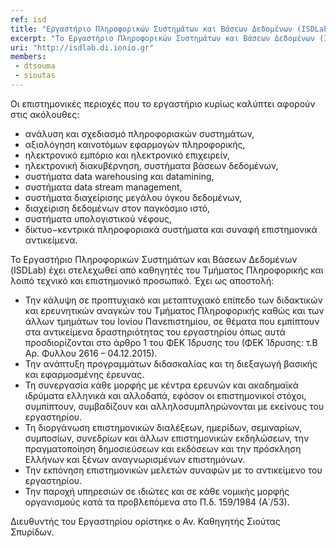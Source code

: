 ```yaml
---
ref: isd
title: "Εργαστήριο Πληροφορικών Συστημάτων και Βάσεων Δεδομένων (ISDLab)"
excerpt: "Το Εργαστήριο Πληροφορικών Συστημάτων και Βάσεων Δεδομένων (ISDLab) ιδρύθηκε τον Δεκέμβριο 2015, παρόλο που λειτουργούσε ήδη ατύπως από τον Σεπτέμβριο 2011 με τον διακριτικό τίτλο DBISLab με συμμετοχή μελών του σε Επιστημονικά Συνέδρια αλλά και πολλές δημοσιεύσεις."
uri: "http://isdlab.di.ionio.gr"
members:
 - dtsouma
 - sioutas
---
```


Οι επιστημονικές περιοχές που το εργαστήριο κυρίως καλύπτει αφορούν στις ακόλουθες:

- ανάλυση και σχεδιασμό πληροφοριακών συστημάτων,
- αξιολόγηση καινοτόμων εφαρμογών πληροφορικής,
- ηλεκτρονικό εμπόριο και ηλεκτρονικό επιχειρείν,
- ηλεκτρονική διακυβέρνηση, συστήματα βάσεων δεδομένων,
- συστήματα data warehousing και datamining,
- συστήματα data stream management,
- συστήματα διαχείρισης μεγάλου όγκου δεδομένων,
- διαχείριση δεδομένων στον παγκόσμιο ιστό,
- συστήματα υπολογιστικού νέφους,
- δίκτυο−κεντρικά πληροφοριακά συστήματα και συναφή επιστημονικά αντικείμενα.

Το Εργαστήριο Πληροφορικών Συστημάτων και Βάσεων Δεδομένων (ISDLab) έχει στελεχωθεί από καθηγητές του Τμήματος Πληροφορικής  και λοιπό τεχνικό και επιστημονικό προσωπικό. Έχει ως αποστολή:

- Την κάλυψη σε προπτυχιακό και μεταπτυχιακό επίπεδο των διδακτικών και ερευνητικών αναγκών του Τμήματος Πληροφορικής καθώς και των άλλων τμημάτων του Ιονίου Πανεπιστημίου, σε θέματα που εμπίπτουν στα αντικείμενα δραστηριότητας του εργαστηρίου όπως αυτά προσδιορίζονται στο άρθρο 1 του ΦΕΚ Ίδρυσης του (ΦΕΚ Ίδρυσης: τ.Β Αρ. Φυλλου 2616 – 04.12.2015).
- Την ανάπτυξη προγραμμάτων διδασκαλίας και τη διεξαγωγή βασικής και εφαρμοσμένης έρευνας.
- Τη συνεργασία κάθε μορφής με κέντρα ερευνών και ακαδημαϊκά ιδρύματα ελληνικά και αλλοδαπά, εφόσον οι επιστημονικοί στόχοι, συμπίπτουν, συμβαδίζουν και αλληλοσυμπληρώνονται με εκείνους του εργαστηρίου.
- Τη διοργάνωση επιστημονικών διαλέξεων, ημερίδων, σεμιναρίων, συμποσίων, συνεδρίων και άλλων επιστημονικών εκδηλώσεων, την πραγματοποίηση δημοσιεύσεων και εκδόσεων και την πρόσκληση Ελλήνων και ξένων αναγνωρισμένων επιστημόνων.
- Την εκπόνηση επιστημονικών μελετών συναφών με το αντικείμενο του εργαστηρίου.
- Την παροχή υπηρεσιών σε ιδιώτες και σε κάθε νομικής μορφής οργανισμούς κατά τα προβλεπόμενα στο Π.δ. 159/1984 (Α΄/53).

Διευθυντής του Εργαστηρίου ορίστηκε ο Αν. Καθηγητής Σιούτας Σπυρίδων.

